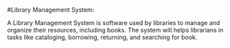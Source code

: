 #Library Management System:

A Library Management System is software used by libraries to manage and organize their resources, including books. The system will helps librarians in tasks like cataloging, borrowing, returning, and searching for book.
